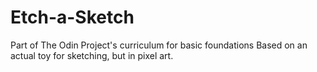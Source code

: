 ﻿# Etch-a-Sketch
Part of The Odin Project's curriculum for basic foundations
Based on an actual toy for sketching, but in pixel art.
